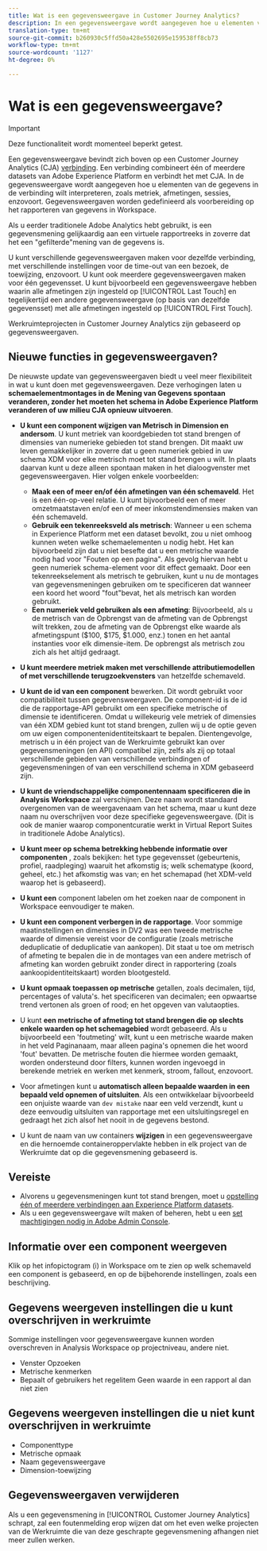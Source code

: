 ```yaml
---
title: Wat is een gegevensweergave in Customer Journey Analytics?
description: In een gegevensweergave wordt aangegeven hoe u elementen van de gegevens in de CJA-verbinding wilt interpreteren, zoals metriek, afmetingen, sessies, enzovoort.
translation-type: tm+mt
source-git-commit: b260930c5ffd50a428e5502695e159538ff8cb73
workflow-type: tm+mt
source-wordcount: '1127'
ht-degree: 0%

---
```



# Wat is een gegevensweergave?

>[!IMPORTANT]
>
>Deze functionaliteit wordt momenteel beperkt getest.

Een gegevensweergave bevindt zich boven op een Customer Journey Analytics (CJA) [verbinding](/help/connections/create-connection.md). Een verbinding combineert één of meerdere datasets van Adobe Experience Platform en verbindt het met CJA. In de gegevensweergave wordt aangegeven hoe u elementen van de gegevens in de verbinding wilt interpreteren, zoals metriek, afmetingen, sessies, enzovoort. Gegevensweergaven worden gedefinieerd als voorbereiding op het rapporteren van gegevens in Workspace.

Als u eerder traditionele Adobe Analytics hebt gebruikt, is een gegevensmening gelijkaardig aan een virtuele rapportreeks in zoverre dat het een &quot;gefilterde&quot;mening van de gegevens is.

U kunt verschillende gegevensweergaven maken voor dezelfde verbinding, met verschillende instellingen voor de time-out van een bezoek, de toewijzing, enzovoort. U kunt ook meerdere gegevensweergaven maken voor één gegevensset. U kunt bijvoorbeeld een gegevensweergave hebben waarin alle afmetingen zijn ingesteld op [!UICONTROL Last Touch] en tegelijkertijd een andere gegevensweergave (op basis van dezelfde gegevensset) met alle afmetingen ingesteld op [!UICONTROL First Touch].

Werkruimteprojecten in Customer Journey Analytics zijn gebaseerd op gegevensweergaven.

## Nieuwe functies in gegevensweergaven?

De nieuwste update van gegevensweergaven biedt u veel meer flexibiliteit in wat u kunt doen met gegevensweergaven. Deze verhogingen laten u **schemaelementmontages in de Mening van Gegevens spontaan veranderen, zonder het moeten het schema in Adobe Experience Platform veranderen of uw milieu CJA opnieuw uitvoeren**.

* **U kunt een component wijzigen van Metrisch in Dimension en andersom**. U kunt metriek van koordgebieden tot stand brengen of dimensies van numerieke gebieden tot stand brengen. Dit maakt uw leven gemakkelijker in zoverre dat u geen numeriek gebied in uw schema XDM voor elke metrisch moet tot stand brengen u wilt. In plaats daarvan kunt u deze alleen spontaan maken in het dialoogvenster met gegevensweergaven. Hier volgen enkele voorbeelden:
   * **Maak een of meer en/of één afmetingen van één schemaveld**. Het is een één-op-veel relatie. U kunt bijvoorbeeld een of meer omzetmaatstaven en/of een of meer inkomstendimensies maken van één schemaveld.
   * **Gebruik een tekenreeksveld als metrisch**: Wanneer u een schema in Experience Platform met een dataset bevolkt, zou u niet omhoog kunnen weten welke schemaelementen u nodig hebt. Het kan bijvoorbeeld zijn dat u niet besefte dat u een metrische waarde nodig had voor &quot;Fouten op een pagina&quot;. Als gevolg hiervan hebt u geen numeriek schema-element voor dit effect gemaakt. Door een tekenreekselement als metrisch te gebruiken, kunt u nu de montages van gegevensmeningen gebruiken om te specificeren dat wanneer een koord het woord &quot;fout&quot;bevat, het als metrisch kan worden gebruikt.
   * **Een numeriek veld gebruiken als een afmeting**: Bijvoorbeeld, als u de metrisch van de Opbrengst van de afmeting van de Opbrengst wilt trekken, zou de afmeting van de Opbrengst elke waarde als afmetingspunt ($100, $175, $1.000, enz.) tonen en het aantal instanties voor elk dimensie-item. De opbrengst als metrisch zou zich als het altijd gedraagt.

* **U kunt meerdere metriek maken met verschillende attributiemodellen of met verschillende terugzoekvensters** van hetzelfde schemaveld.

* **U kunt de id van een component**  bewerken. Dit wordt gebruikt voor compatibiliteit tussen gegevensweergaven. De component-id is de id die de rapportage-API gebruikt om een specifieke metrische of dimensie te identificeren. Omdat u willekeurig vele metriek of dimensies van één XDM gebied kunt tot stand brengen, zullen wij u de optie geven om uw eigen componentenidentiteitskaart te bepalen. Dientengevolge, metrisch u in één project van de Werkruimte gebruikt kan over gegevensmeningen (en API) compatibel zijn, zelfs als zij op totaal verschillende gebieden van verschillende verbindingen of gegevensmeningen of van een verschillend schema in XDM gebaseerd zijn.

* **U kunt de vriendschappelijke componentennaam specificeren die in Analysis Workspace** zal verschijnen. Deze naam wordt standaard overgenomen van de weergavenaam van het schema, maar u kunt deze naam nu overschrijven voor deze specifieke gegevensweergave. (Dit is ook de manier waarop componentcuratie werkt in Virtual Report Suites in traditionele Adobe Analytics).

* **U kunt meer op schema betrekking hebbende informatie over componenten** , zoals bekijken: het type gegevensset (gebeurtenis, profiel, raadpleging) waaruit het afkomstig is; welk schematype (koord, geheel, etc.) het afkomstig was van; en het schemapad (het XDM-veld waarop het is gebaseerd).

* **U kunt een** component labelen om het zoeken naar de component in Workspace eenvoudiger te maken.

* **U kunt een component verbergen in de rapportage**. Voor sommige maatinstellingen en dimensies in DV2 was een tweede metrische waarde of dimensie vereist voor de configuratie (zoals metrische deduplicatie of deduplicatie van aankopen). Dit staat u toe om metrisch of afmeting te bepalen die in de montages van een andere metrisch of afmeting kan worden gebruikt zonder direct in rapportering (zoals aankoopidentiteitskaart) worden blootgesteld.

* **U kunt opmaak toepassen op metrische**  getallen, zoals decimalen, tijd, percentages of valuta&#39;s. het specificeren van decimalen; een opwaartse trend vertonen als groen of rood; en het opgeven van valutaopties.

* U kunt **een metrische of afmeting tot stand brengen die op slechts enkele waarden op het schemagebied** wordt gebaseerd. Als u bijvoorbeeld een &#39;foutmeting&#39; wilt, kunt u een metrische waarde maken in het veld Paginanaam, maar alleen pagina&#39;s opnemen die het woord &#39;fout&#39; bevatten. De metrische fouten die hiermee worden gemaakt, worden ondersteund door filters, kunnen worden ingevoegd in berekende metriek en werken met kenmerk, stroom, fallout, enzovoort.

* Voor afmetingen kunt u **automatisch alleen bepaalde waarden in een bepaald veld opnemen of uitsluiten**. Als een ontwikkelaar bijvoorbeeld een onjuiste waarde van `dev mistake` naar een veld verzendt, kunt u deze eenvoudig uitsluiten van rapportage met een uitsluitingsregel en gedraagt het zich alsof het nooit in de gegevens bestond.

* U kunt de naam van uw containers **wijzigen** in een gegevensweergave en die hernoemde containeroppervlakte hebben in elk project van de Werkruimte dat op die gegevensmening gebaseerd is.

## Vereiste

* Alvorens u gegevensmeningen kunt tot stand brengen, moet u [opstelling één of meerdere verbindingen aan Experience Platform datasets](/help/connections/create-connection.md).
* Als u een gegevensweergave wilt maken of beheren, hebt u een [set machtigingen nodig in Adobe Admin Console](https://experienceleague.adobe.com/docs/analytics-platform/using/cja-overview/cja-overview.html?lang=en#admin-access-permissions).

## Informatie over een component weergeven

Klik op het infopictogram (i) in Workspace om te zien op welk schemaveld een component is gebaseerd, en op de bijbehorende instellingen, zoals een beschrijving.

## Gegevens weergeven instellingen die u kunt overschrijven in werkruimte

Sommige instellingen voor gegevensweergave kunnen worden overschreven in Analysis Workspace op projectniveau, andere niet.

* Venster Opzoeken
* Metrische kenmerken
* Bepaalt of gebruikers het regelitem Geen waarde in een rapport al dan niet zien

## Gegevens weergeven instellingen die u niet kunt overschrijven in werkruimte

* Componenttype
* Metrische opmaak
* Naam gegevensweergave
* Dimension-toewijzing

## Gegevensweergaven verwijderen

Als u een gegevensmening in [!UICONTROL Customer Journey Analytics] schrapt, zal een foutenmelding erop wijzen dat om het even welke projecten van de Werkruimte die van deze geschrapte gegevensmening afhangen niet meer zullen werken.
